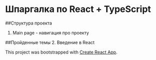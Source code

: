 # Шпаргалка по React + TypeScript

##Структура проекта
1. Main page - навигация про проекту

##Пройденные темы
2. Введение в React

This project was bootstrapped with [Create React App](https://github.com/facebook/create-react-app).

